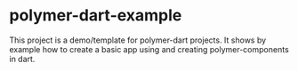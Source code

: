 # polymer-dart-example

This project is a demo/template for polymer-dart projects. It shows by example how to create a basic app using and creating polymer-components in dart.